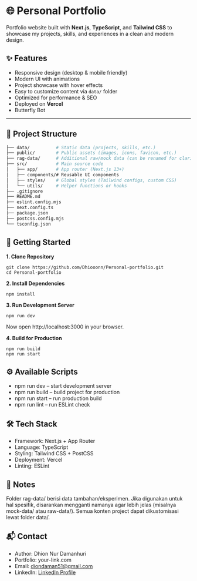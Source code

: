 # 🌐 Personal Portfolio

Portfolio website built with **Next.js**, **TypeScript**, and **Tailwind CSS** to showcase my projects, skills, and experiences in a clean and modern design.

## ✨ Features
- Responsive design (desktop & mobile friendly)
- Modern UI with animations
- Project showcase with hover effects
- Easy to customize content via `data/` folder
- Optimized for performance & SEO
- Deployed on **Vercel**
- Butterfly Bot

---

## 📂 Project Structure

```bash
├── data/          # Static data (projects, skills, etc.)
├── public/        # Public assets (images, icons, favicon, etc.)
├── rag-data/      # Additional raw/mock data (can be renamed for clarity)
├── src/           # Main source code
│   ├── app/       # App router (Next.js 13+)
│   ├── components/# Reusable UI components
│   ├── styles/    # Global styles (Tailwind configs, custom CSS)
│   └── utils/     # Helper functions or hooks
├── .gitignore
├── README.md
├── eslint.config.mjs
├── next.config.ts
├── package.json
├── postcss.config.mjs
└── tsconfig.json
```

## 🚀 Getting Started

**1. Clone Repository**
```
git clone https://github.com/Dhiooonn/Personal-portfolio.git
cd Personal-portfolio
```

**2. Install Dependencies**
```
npm install
```

**3. Run Development Server**
```
npm run dev
```
Now open http://localhost:3000 in your browser.

**4. Build for Production**
```
npm run build
npm run start
```

## ⚙️ Available Scripts
- npm run dev – start development server
- npm run build – build project for production
- npm run start – run production build
- npm run lint – run ESLint check


## 🛠️ Tech Stack
- Framework: Next.js + App Router
- Language: TypeScript
- Styling: Tailwind CSS + PostCSS
- Deployment: Vercel
- Linting: ESLint
  

## 📖 Notes
Folder rag-data/ berisi data tambahan/eksperimen. Jika digunakan untuk hal spesifik, disarankan mengganti namanya agar lebih jelas (misalnya mock-data/ atau raw-data/).
Semua konten project dapat dikustomisasi lewat folder data/.


## 📬 Contact
- Author: Dhion Nur Damanhuri
- Portfolio: your-link.com
- Email: diondaman51@gmail.com
- LinkedIn: [LinkedIn Profile](https://www.linkedin.com/in/dhion-nur-damanhuri-2bb863275/)

